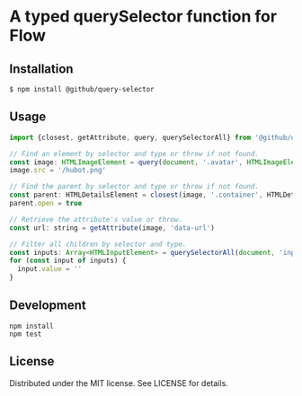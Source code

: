 # A typed querySelector function for Flow

## Installation

```
$ npm install @github/query-selector
```

## Usage

```js
import {closest, getAttribute, query, querySelectorAll} from '@github/query-selector'

// Find an element by selector and type or throw if not found.
const image: HTMLImageElement = query(document, '.avatar', HTMLImageElement)
image.src = '/hubot.png'

// Find the parent by selector and type or throw if not found.
const parent: HTMLDetailsElement = closest(image, '.container', HTMLDetailsElement)
parent.open = true

// Retrieve the attribute's value or throw.
const url: string = getAttribute(image, 'data-url')

// Filter all children by selector and type.
const inputs: Array<HTMLInputElement> = querySelectorAll(document, 'input', HTMLInputElement)
for (const input of inputs) {
  input.value = ''
}
```

## Development

```
npm install
npm test
```

## License

Distributed under the MIT license. See LICENSE for details.

